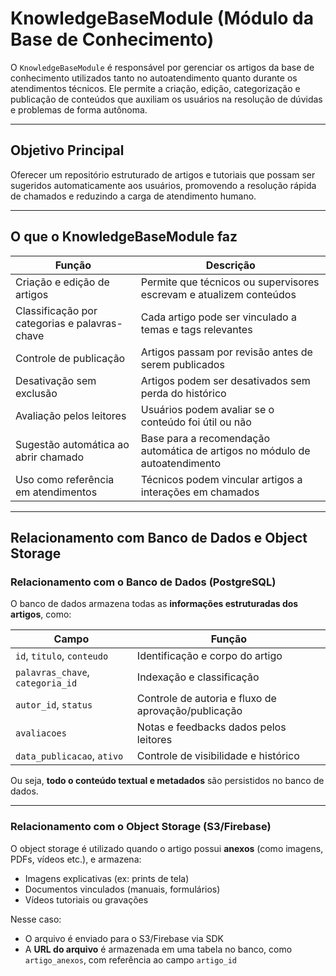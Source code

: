 # KnowledgeBaseModule (Módulo da Base de Conhecimento)

O `KnowledgeBaseModule` é responsável por gerenciar os artigos da base de conhecimento utilizados tanto no autoatendimento quanto durante os atendimentos técnicos. Ele permite a criação, edição, categorização e publicação de conteúdos que auxiliam os usuários na resolução de dúvidas e problemas de forma autônoma.

---

## Objetivo Principal

Oferecer um repositório estruturado de artigos e tutoriais que possam ser sugeridos automaticamente aos usuários, promovendo a resolução rápida de chamados e reduzindo a carga de atendimento humano.

---

## O que o KnowledgeBaseModule faz

| Função                                   | Descrição                                                                  |
|-----------------------------------------|----------------------------------------------------------------------------|
| Criação e edição de artigos             | Permite que técnicos ou supervisores escrevam e atualizem conteúdos        |
| Classificação por categorias e palavras-chave | Cada artigo pode ser vinculado a temas e tags relevantes                |
| Controle de publicação                  | Artigos passam por revisão antes de serem publicados                      |
| Desativação sem exclusão                | Artigos podem ser desativados sem perda do histórico                      |
| Avaliação pelos leitores                | Usuários podem avaliar se o conteúdo foi útil ou não                      |
| Sugestão automática ao abrir chamado    | Base para a recomendação automática de artigos no módulo de autoatendimento |
| Uso como referência em atendimentos     | Técnicos podem vincular artigos a interações em chamados                  |

---

## Relacionamento com Banco de Dados e Object Storage

### Relacionamento com o Banco de Dados (PostgreSQL)

O banco de dados armazena todas as **informações estruturadas dos artigos**, como:

| Campo                              | Função                                                           |
|-----------------------------------|------------------------------------------------------------------|
| `id`, `titulo`, `conteudo`        | Identificação e corpo do artigo                                 |
| `palavras_chave`, `categoria_id`  | Indexação e classificação                                       |
| `autor_id`, `status`              | Controle de autoria e fluxo de aprovação/publicação             |
| `avaliacoes`                      | Notas e feedbacks dados pelos leitores                          |
| `data_publicacao`, `ativo`        | Controle de visibilidade e histórico                            |

Ou seja, **todo o conteúdo textual e metadados** são persistidos no banco de dados.

---

### Relacionamento com o Object Storage (S3/Firebase)

O object storage é utilizado quando o artigo possui **anexos** (como imagens, PDFs, vídeos etc.), e armazena:

- Imagens explicativas (ex: prints de tela)
- Documentos vinculados (manuais, formulários)
- Vídeos tutoriais ou gravações

Nesse caso:

- O arquivo é enviado para o S3/Firebase via SDK
- A **URL do arquivo** é armazenada em uma tabela no banco, como `artigo_anexos`, com referência ao campo `artigo_id`
